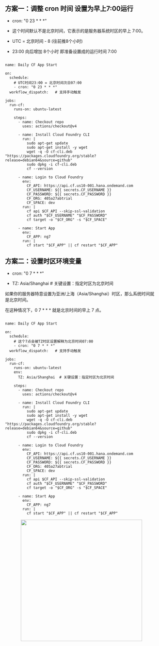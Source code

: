 
## 方案一：调整 cron 时间 设置为早上7:00运行

- cron: "0 23 * * *"

- 这个时间默认不是北京时间，它表示的是服务器系统时区的早上 7:00。

- UTC = 北京时间 - 8   (往前推8个小时)

- 23:00  向后增加 8个小时  即准备设置成的运行时间 7:00




```

name: Daily CF App Start

on:
  schedule:
    # UTC时间23:00 = 北京时间次日07:00
    - cron: "0 23 * * *"
  workflow_dispatch:   # 支持手动触发

jobs:
  run-cf:
    runs-on: ubuntu-latest

    steps:
      - name: Checkout repo
        uses: actions/checkout@v4

      - name: Install Cloud Foundry CLI
        run: |
          sudo apt-get update
          sudo apt-get install -y wget
          wget -q -O cf-cli.deb "https://packages.cloudfoundry.org/stable?release=debian64&source=github"
          sudo dpkg -i cf-cli.deb
          cf --version

      - name: Login to Cloud Foundry
        env:
          CF_API: https://api.cf.us10-001.hana.ondemand.com
          CF_USERNAME: ${{ secrets.CF_USERNAME }}
          CF_PASSWORD: ${{ secrets.CF_PASSWORD }}
          CF_ORG: 405a27abtrial
          CF_SPACE: dev
        run: |
          cf api $CF_API --skip-ssl-validation
          cf auth "$CF_USERNAME" "$CF_PASSWORD"
          cf target -o "$CF_ORG" -s "$CF_SPACE"

      - name: Start App
        env:
          CF_APP: ng7
        run: |
          cf start "$CF_APP" || cf restart "$CF_APP"

```


##   方案二：设置时区环境变量

- cron: "0 7 * * *"

-  TZ: Asia/Shanghai  # 关键设置：指定时区为北京时间

如果你的服务器特意设置为亚洲/上海（Asia/Shanghai）时区，那么系统时间就是北京时间。

在这种情况下，0 7 * * * 就是北京时间的早上 7 点。



```

name: Daily CF App Start

on:
  schedule:
    # 这个7点会被TZ时区设置解释为北京时间07:00
    - cron: "0 7 * * *"
  workflow_dispatch:   # 支持手动触发

jobs:
  run-cf:
    runs-on: ubuntu-latest
    env:
      TZ: Asia/Shanghai  # 关键设置：指定时区为北京时间

    steps:
      - name: Checkout repo
        uses: actions/checkout@v4

      - name: Install Cloud Foundry CLI
        run: |
          sudo apt-get update
          sudo apt-get install -y wget
          wget -q -O cf-cli.deb "https://packages.cloudfoundry.org/stable?release=debian64&source=github"
          sudo dpkg -i cf-cli.deb
          cf --version

      - name: Login to Cloud Foundry
        env:
          CF_API: https://api.cf.us10-001.hana.ondemand.com
          CF_USERNAME: ${{ secrets.CF_USERNAME }}
          CF_PASSWORD: ${{ secrets.CF_PASSWORD }}
          CF_ORG: 405a27abtrial
          CF_SPACE: dev
        run: |
          cf api $CF_API --skip-ssl-validation
          cf auth "$CF_USERNAME" "$CF_PASSWORD"
          cf target -o "$CF_ORG" -s "$CF_SPACE"

      - name: Start App
        env:
          CF_APP: ng7
        run: |
          cf start "$CF_APP" || cf restart "$CF_APP"

```

<p align="center"><img src="https://cdn.jsdelivr.net/gh/zb9678/img9@main/im2/09.15:08:47:37.png" style="width:400px;"></p><br>












